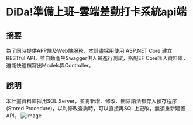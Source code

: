 # DiDa!準備上班–雲端差勤打卡系統api端
## 摘要
為了同時提供APP端及Web端服務，本計畫採用使用 ASP.NET Core 建立 RESTful API，並自動產生Swagger供人員進行測試，搭配EF Core匯入資料庫，還能快速撰寫出Models與Controller。
## 說明
本計畫資料庫採用SQL Server，並將新增、修改、刪除語法都存入預存程序(Stored Procedure)，以利修改查詢時，可以直接再SQL上更改，無須重新建置API。
![image](https://github.com/ff501026/people_errand_api/assets/103199969/8418bd28-76c1-4836-92e5-8b415ab30ebc)
